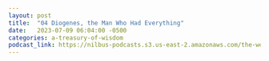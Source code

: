 ```yaml
---
layout: post
title:  "04 Diogenes, the Man Who Had Everything"
date:   2023-07-09 06:04:00 -0500
categories: a-treasury-of-wisdom
podcast_link: https://nilbus-podcasts.s3.us-east-2.amazonaws.com/the-well-trained-mind/A%20Treasury%20of%20Wisdom/04%20Diogenes,%20the%20Man%20Who%20Had%20Everything.mp3
---
```

